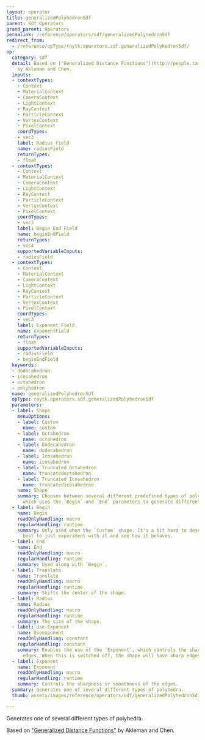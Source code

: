 ```yaml
---
layout: operator
title: generalizedPolyhedronSdf
parent: Sdf Operators
grand_parent: Operators
permalink: /reference/operators/sdf/generalizedPolyhedronSdf
redirect_from:
  - /reference/opType/raytk.operators.sdf.generalizedPolyhedronSdf/
op:
  category: sdf
  detail: Based on ["Generalized Distance Functions"](http://people.tamu.edu/~ergun/research/implicitmodeling/papers/sm99.pdf)
    by Akleman and Chen.
  inputs:
  - contextTypes:
    - Context
    - MaterialContext
    - CameraContext
    - LightContext
    - RayContext
    - ParticleContext
    - VertexContext
    - PixelContext
    coordTypes:
    - vec3
    label: Radius Field
    name: radiusField
    returnTypes:
    - float
  - contextTypes:
    - Context
    - MaterialContext
    - CameraContext
    - LightContext
    - RayContext
    - ParticleContext
    - VertexContext
    - PixelContext
    coordTypes:
    - vec3
    label: Begin End Field
    name: beginEndField
    returnTypes:
    - vec4
    supportedVariableInputs:
    - radiusField
  - contextTypes:
    - Context
    - MaterialContext
    - CameraContext
    - LightContext
    - RayContext
    - ParticleContext
    - VertexContext
    - PixelContext
    coordTypes:
    - vec3
    label: Exponent Field
    name: exponentField
    returnTypes:
    - float
    supportedVariableInputs:
    - radiusField
    - beginEndField
  keywords:
  - dodecahedron
  - icosahedron
  - octahedron
  - polyhedron
  name: generalizedPolyhedronSdf
  opType: raytk.operators.sdf.generalizedPolyhedronSdf
  parameters:
  - label: Shape
    menuOptions:
    - label: Custom
      name: custom
    - label: Octahedron
      name: octahedron
    - label: Dodecahedron
      name: dodecahedron
    - label: Icosahedron
      name: icosahedron
    - label: Truncated Octahedron
      name: truncatedoctahedron
    - label: Truncated Icosahedron
      name: truncatedicosahedron
    name: Shape
    summary: Chooses between several different predefined types of polyhedra, or `Custom`,
      which uses the `Begin` and `End` parameters to generate different shapes.
  - label: Begin
    name: Begin
    readOnlyHandling: macro
    regularHandling: runtime
    summary: Only used when the `Custom` shape. It's a bit hard to describe, so it's
      best to just experiment with it and see how it behaves.
  - label: End
    name: End
    readOnlyHandling: macro
    regularHandling: runtime
    summary: Used along with `Begin`.
  - label: Translate
    name: Translate
    readOnlyHandling: macro
    regularHandling: runtime
    summary: Shifts the center of the shape.
  - label: Radius
    name: Radius
    readOnlyHandling: macro
    regularHandling: runtime
    summary: The size of the shape.
  - label: Use Exponent
    name: Useexponent
    readOnlyHandling: constant
    regularHandling: constant
    summary: Enables the use of the `Exponent`, which controls the sharpness of the
      edges. When this is switched off, the shape will have sharp edges.
  - label: Exponent
    name: Exponent
    readOnlyHandling: macro
    regularHandling: runtime
    summary: Controls the sharpness or smoothness of the edges.
  summary: Generates one of several different types of polyhedra.
  thumb: assets/images/reference/operators/sdf/generalizedPolyhedronSdf_thumb.png

---
```



Generates one of several different types of polyhedra.

Based on ["Generalized Distance Functions"](http://people.tamu.edu/~ergun/research/implicitmodeling/papers/sm99.pdf) by Akleman and Chen.